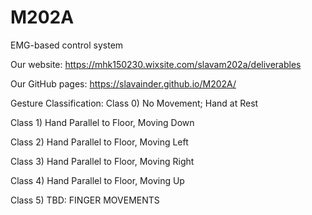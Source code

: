 # M202A
EMG-based control system

Our website: https://mhk150230.wixsite.com/slavam202a/deliverables

Our GitHub pages: https://slavainder.github.io/M202A/

Gesture Classification:
Class 0) No Movement; Hand at Rest

Class 1) Hand Parallel to Floor, Moving Down

Class 2) Hand Parallel to Floor, Moving Left

Class 3) Hand Parallel to Floor, Moving Right

Class 4) Hand Parallel to Floor, Moving Up 

Class 5) TBD: FINGER MOVEMENTS
